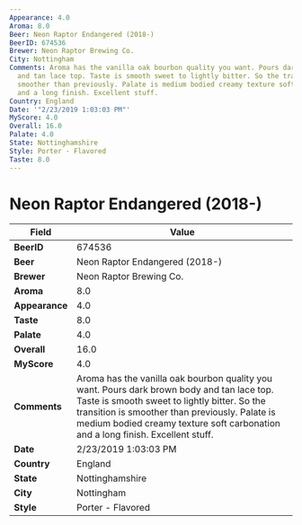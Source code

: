 ```yaml
---
Appearance: 4.0
Aroma: 8.0
Beer: Neon Raptor Endangered (2018-)
BeerID: 674536
Brewer: Neon Raptor Brewing Co.
City: Nottingham
Comments: Aroma has the vanilla oak bourbon quality you want. Pours dark brown body
  and tan lace top. Taste is smooth sweet to lightly bitter. So the transition is
  smoother than previously. Palate is medium bodied creamy texture soft carbonation
  and a long finish. Excellent stuff.
Country: England
Date: '"2/23/2019 1:03:03 PM"'
MyScore: 4.0
Overall: 16.0
Palate: 4.0
State: Nottinghamshire
Style: Porter - Flavored
Taste: 8.0
---
```


# Neon Raptor Endangered (2018-)

| Field         | Value |
|---------------|-------|
| **BeerID** | 674536 |
| **Beer** | Neon Raptor Endangered (2018-) |
| **Brewer** | Neon Raptor Brewing Co. |
| **Aroma** | 8.0 |
| **Appearance** | 4.0 |
| **Taste** | 8.0 |
| **Palate** | 4.0 |
| **Overall** | 16.0 |
| **MyScore** | 4.0 |
| **Comments** | Aroma has the vanilla oak bourbon quality you want. Pours dark brown body and tan lace top. Taste is smooth sweet to lightly bitter. So the transition is smoother than previously. Palate is medium bodied creamy texture soft carbonation and a long finish. Excellent stuff. |
| **Date** | 2/23/2019 1:03:03 PM |
| **Country** | England |
| **State** | Nottinghamshire |
| **City** | Nottingham |
| **Style** | Porter - Flavored |
